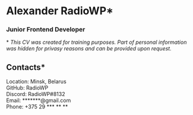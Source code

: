 # Alexander RadioWP\*


### **Junior Frontend Developer**


\* *This CV was created for training purposes. Part of personal information was hidden for privasy reasons and can be provided upon request.*


## Contacts*

Location: Minsk, Belarus  
GitHub: RadioWP  
Discord: RadioWP#8132  
Email: \*\*\*\*\*\*\*@gmail.com  
Phone: +375 29 \*\*\* \*\* \*\*

